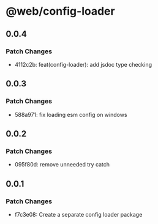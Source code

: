 # @web/config-loader

## 0.0.4

### Patch Changes

- 4112c2b: feat(config-loader): add jsdoc type checking

## 0.0.3

### Patch Changes

- 588a971: fix loading esm config on windows

## 0.0.2

### Patch Changes

- 095f80d: remove unneeded try catch

## 0.0.1

### Patch Changes

- f7c3e08: Create a separate config loader package

